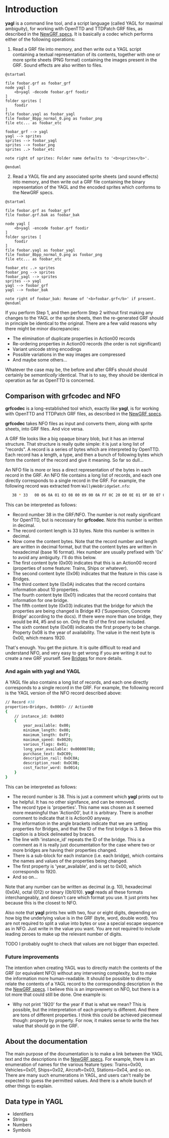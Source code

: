 # Introduction

**yagl** is a command line tool, and a script language (called YAGL for maximal ambiguity), for working with OpenTTD and TTDPatch GRF files, as described in the [NewGRF specs](https://newgrf-specs.tt-wiki.net/wiki/Main_Page). It is basically a codec which performs either of the following operations:

1. Read a GRF file into memory, and then write out a YAGL script containing a textual representation of its contents, together with one or more sprite sheets (PNG format) containing the images present in the GRF. Sound effects are also written to files.

```plantuml
@startuml 

file foobar.grf as foobar_grf
node yagl [
    <b>yagl -decode foobar.grf foodir
]
folder sprites [
    foodir 
]
file foobar.yagl as foobar_yagl
file foobar_8bpp_normal_0.png as foobar_png
file etc... as foobar_etc

foobar_grf --> yagl
yagl --> sprites
sprites --> foobar_yagl
sprites --> foobar_png
sprites ..> foobar_etc

note right of sprites: Folder name defaults to '<b>sprites</b>'.

@enduml
```

2. Read a YAGL file and any associated sprite sheets (and sound effects) into memory, and then write out a GRF file containing the binary representation of the YAGL and the encoded sprites which conforms to the NewGRF specs.

```plantuml
@startuml 

file foobar.grf as foobar_grf
file foobar.grf.bak as foobar_bak

node yagl [
    <b>yagl -encode foobar.grf foodir
]
folder sprites [
    foodir 
]
file foobar.yagl as foobar_yagl
file foobar_8bpp_normal_0.png as foobar_png
file etc... as foobar_etc

foobar_etc ..> sprites 
foobar_png --> sprites
foobar_yagl --> sprites
sprites --> yagl
yagl --> foobar_grf
yagl --> foobar_bak

note right of foobar_bak: Rename of '<b>foobar.grf</b>' if present.
@enduml
```

If you perform Step 1, and then perform Step 2 without first making any changes to the YAGL or the sprite sheets, then the re-generated GRF should in principle be identical to the original. There are a few valid reasons why there might be minor discrepancies: 
- The elimination of duplicate properties in Action00 records
- Re-ordering properties in Action00 records (the order is not significant)
- Variant unicode string encodings
- Possible variations in the way images are compressed
- And maybe some others...

Whatever the case may be, the before and after GRFs should should certainly be *semantically* identical. That is to say, they should be identical in operation as far as OpenTTD is concerned.

## Comparison with grfcodec and NFO

**grfcodec** is a long-established tool which, exactly like **yagl**, is for working with OpenTTD and TTDPatch GRF files, as described in the [NewGRF specs](https://newgrf-specs.tt-wiki.net/wiki/Main_Page).

**grfcodec** takes NFO files as input and converts them, along with sprite sheets, into GRF files. And vice versa.

A GRF file looks like a big opaque binary blob, but it has an internal structure. That structure is really quite simple: it is just a long list of "records". A record is a series of bytes which are interpreted by OpenTTD. Each record has a length, a type, and then a bunch of following bytes which form the content of the record and give it meaning. So far so dull...

An NFO file is more or less a direct representation of the bytes in each record in the GRF. An NFO file contains a long list of records, and each one directly corresponds to a single record in the GRF. For example, the following record was extracted from `WallyWebBridgeSet.nfo`:

```bash
   38 * 33	 00 06 0A 01 03 08 00 09 00 0A FF 0C 20 00 0E 01 0F 80 07 00 00 10 09 DC 11 0A DC 12 0B DC 13 14 00
```

This can be interpreted as follows:

- Record number 38 in the GRF/NFO. The number is not really significant for OpenTTD, but is necessary for **grfcodec**. Note this number is written in decimal.
- The record content length is 33 bytes. Note this number is written in decimal.
- Now come the content bytes. Note that the record number and length are written in decimal format, but that the content bytes are written in hexadecimal (base 16 format). Hex number are usually prefixed with '0x' to avoid any ambiguity. I'll do this below.
- The first content byte (0x00) indicates that this is an Action00 record (properties of some feature: Trains, Ships or whatever). 
- The second content byte (0x06) indicates that the feature in this case is Bridges.
- The third content byte (0x0A) indicates that the record contains information about 10 properties.
- The fourth content byte (0x01) indicates that the record contains that information for one bridge.
- The fifth content byte (0x03) indicates that the bridge for which the properties are being changed is Bridge #3 ('Suspension, Concrete Bridge' according to the docs). If there were more than one bridge, they would be #4, #5 and so on. Only the ID of the first one included.
- The sixth context byte (0x08) indicates the first property to be change. Property 0x08 is the year of availability. The value in the next byte is 0x00, which means 1920.

That's enough. You get the picture. It is quite difficult to read and understand NFO, and very easy to get wrong if you are writing it out to create a new GRF yourself. See [Bridges](https://newgrf-specs.tt-wiki.net/wiki/Action0/Bridges) for more details.

### And again with **yagl** and YAGL

A YAGL file also contains a long list of records, and each one directly corresponds to a single record in the GRF. For example, the following record is the YAGL version of the NFO record described above:

```bash
// Record #38
properties<Bridges, 0x0003> // Action00
{
    // instance_id: 0x0003
    {
        year_available: 0x00;
        minimum_length: 0x00;
        maximum_length: 0xFF;
        maximum_speed: 0x0020;
        various_flags: 0x01;
        long_year_available: 0x00000780;
        purchase_text: 0xDC09;
        description_rail: 0xDC0A;
        description_road: 0xDC0B;
        cost_factor_word: 0x0014;
    }
}
```

This can be interpreted as follows:

- The record number is 38. This is just a comment which **yagl** prints out to be helpful. It has no other signifance, and can be removed.
- The record type is 'properties'. This name was chosen as it seemed more meaningful than 'Action00', but it is arbitrary. There is another comment to indicate that it is Action00 anyway.
- The information in the angle brackets indicate that we are setting properties for Bridges, and that the ID of the first bridge is 3. Below this caption is a block delineated by braces. 
- The line with 'instance_id' repeats the ID of the bridge. This is a comment as it is really just documentation for the case where two or more bridges are having their properties changed.
- There is a sub-block for each instance (i.e. each bridge), which contains the names and values of the properties being changed.
- The first property is 'year_available', and is set to 0x00, which corresponds to 1920.
- And so on...

Note that any number can be written as decimal (e.g. 10), hexadecimal (0x0A), octal (012) or binary (0b1010). **yagl** reads all these formats interchangeably, and doesn't care which format you use. It just prints hex because this is the closest to NFO.

Also note that **yagl** prints hex with two, four or eight digits, depending on how big the underlying value is in the GRF (byte, word, double word). You are not required to split a value into bytes or use a special escape sequence as in NFO. Just write in the value you want. You are not required to include leading zeroes to make up the relevant number of digits. 

TODO I probably ought to check that values are not bigger than expected.

### Future improvements

The intention when creating YAGL was to directly match the contents of the GRF (or equivalent NFO) without any intervening complexity, but to make the information more human-readable. It should be possible to directly relate the contents of a YAGL record to the corresponding description in the the [NewGRF specs](https://newgrf-specs.tt-wiki.net/wiki/Main_Page). I believe this is an improvement on NFO, but there is a lot more that could still be done. One example is: 

- Why not print '1920' for the year if that is what we mean? This is possible, but the interpretation of each property is different. And there are tons of different properties. I think this could be achieved piecemeal though: property by property. For now, it makes sense to write the hex value that should go in the GRF. 


## About the documentation

The main purpose of the documentation is to make a link between the YAGL text and the descriptions in the [NewGRF specs](https://newgrf-specs.tt-wiki.net/wiki/Main_Page). For example, there is an enumeration of names for the various feature types: Trains=0x00, Vehicles=0x01, Ships=0x02, Aircraft=0x03, Stations=0x04, and so on. There are many such enumerations in YAGL, and users can't really be expected to guess the permitted values. And there is a whole bunch of other things to explain.

## Data type in YAGL

- Identifiers
- Strings
- Numbers
- Symbols

